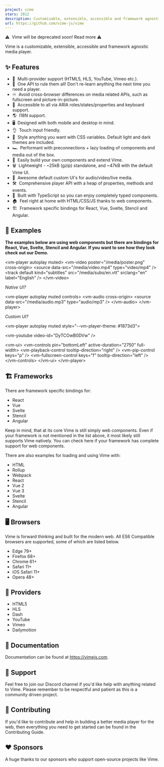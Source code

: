 ```yaml
---
project: vime
stars: 2812
description: Customizable, extensible, accessible and framework agnostic media player. Modern alternative to Video.js and Plyr. Supports HTML5, HLS, Dash, YouTube, Vimeo, Dailymotion...
url: https://github.com/vime-js/vime
---
```


⚠️  Vime will be deprecated soon! Read more ⚠️

Vime is a customizable, extensible, accessible and framework agnostic media player.

✨ Features
----------

-   🎥  Multi-provider support (HTML5, HLS, YouTube, Vimeo etc.).
-   👑  One API to rule them all! Don't re-learn anything the next time you need a player.
-   ♾️  Avoid cross-browser differences on media related APIs, such as fullscreen and picture-in-picture.
-   👐  Accessible to all via ARIA roles/states/properties and keyboard support.
-   🌎  I18N support.
-   🖥  Designed with both mobile and desktop in mind.
-   👌  Touch input friendly.
-   🎨  Style anything you want with CSS variables. Default light and dark themes are included.
-   🏎️  Performant with preconnections + lazy loading of components and media out of the box.
-   🧩  Easily build your own components and extend Vime.
-   🗑️  Lightweight - ~25kB (gzip) standalone, and ~47kB with the default Vime UI.
-   ️🧰  Awesome default custom UI's for audio/video/live media.
-   🛠  Comprehensive player API with a heap of properties, methods and events.
-   💪  Built with TypeScript so you can enjoy completely typed components.
-   🏠  Feel right at home with HTML/CSS/JS thanks to web components.
-   🏗️  Framework specific bindings for React, Vue, Svelte, Stencil and Angular.

🍭 Examples
-----------

**The examples below are using web components but there are bindings for React, Vue, Svelte, Stencil and Angular. If you want to see how they look check out our Demo.**

<vm-player autoplay muted\>
  <vm-video poster\="/media/poster.png" cross-origin\>
    <!-- Why \`data-src\`? Lazy loading. You can always use \`src\` if you don't need it. -->
    <source data-src\="/media/video.mp4" type\="video/mp4" />
    <track
      default
      kind\="subtitles"
      src\="/media/subs/en.vtt"
      srclang\="en"
      label\="English"
    />
  </vm-video\>

  <!-- Loads the default Vime UI. -->
  <vm-default-ui />
</vm-player\>

_Native UI?_

<!-- Here we are requesting to use the native controls. -->
<vm-player autoplay muted controls\>
  <vm-audio cross-origin\>
    <source data-src\="/media/audio.mp3" type\="audio/mp3" />
  </vm-audio\>
</vm-player\>

_Custom UI?_

<!-- Lets add a little splash of color throughout the player. -->
<vm-player autoplay muted style\="\--vm-player-theme: #1873d3"\>
  <!-- Loading a YouTube video. -->
  <vm-youtube video-id\="DyTCOwB0DVw" />

  <vm-ui\>
    <vm-click-to-play />
    <vm-captions />
    <vm-poster />
    <vm-spinner />
    <vm-default-settings />
    <vm-controls pin\="bottomLeft" active-duration\="2750" full-width\>
      <!-- 
        These are all predefined controls that you can easily customize. You could also build 
        your own controls completely from scratch.
      -->
      <vm-playback-control tooltip-direction\="right" />
      <vm-volume-control />
      <vm-time-progress />
      <vm-control-spacer />
      <vm-caption-control />
      <vm-pip-control keys\="p" />
      <vm-settings-control />
      <vm-fullscreen-control keys\="f" tooltip-direction\="left" />
    </vm-controls\>
  </vm-ui\>
</vm-player\>

🏗️ Frameworks
--------------

There are framework specific bindings for:

-   React
-   Vue
-   Svelte
-   Stencil
-   Angular

Keep in mind, that at its core Vime is still simply web components. Even if your framework is not mentioned in the list above, it most likely still supports Vime natively. You can check here if your framework has complete support for web components.

There are also examples for loading and using Vime with:

-   HTML
-   Rollup
-   Webpack
-   React
-   Vue 2
-   Vue 3
-   Svelte
-   Stencil
-   Angular

🖥️ Browsers
------------

Vime is forward thinking and built for the modern web. All ES6 Compatible browsers are supported, some of which are listed below.

-   Edge 79+
-   Firefox 68+
-   Chrome 61+
-   Safari 11+
-   iOS Safari 11+
-   Opera 48+

🎥 Providers
------------

-   HTML5
-   HLS
-   Dash
-   YouTube
-   Vimeo
-   Dailymotion

📖 Documentation
----------------

Documentation can be found at https://vimejs.com.

🙋 Support
----------

Feel free to join our Discord channel if you'd like help with anything related to Vime. Please remember to be respectful and patient as this is a community driven project.

🔨 Contributing
---------------

If you'd like to contribute and help in building a better media player for the web, then everything you need to get started can be found in the Contributing Guide.

❤️ Sponsors
-----------

A huge thanks to our sponsors who support open-source projects like Vime.
